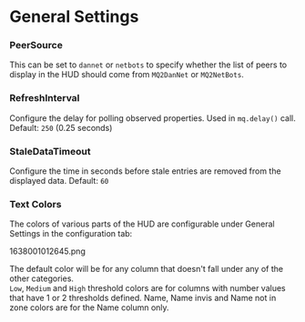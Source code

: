 # General Settings

### PeerSource
This can be set to `dannet` or `netbots` to specify whether the list of peers to display in the HUD should come from `MQ2DanNet` or `MQ2NetBots`.

### RefreshInterval
Configure the delay for polling observed properties. Used in `mq.delay()` call.
Default: `250` (0.25 seconds)

### StaleDataTimeout
Configure the time in seconds before stale entries are removed from the displayed data.
Default: `60`

### Text Colors
The colors of various parts of the HUD are configurable under General Settings in the configuration tab:

1638001012645.png

The default color will be for any column that doesn't fall under any of the other categories.  
`Low`, `Medium` and `High` threshold colors are for columns with number values that have 1 or 2 thresholds defined.
Name, Name invis and Name not in zone colors are for the Name column only.